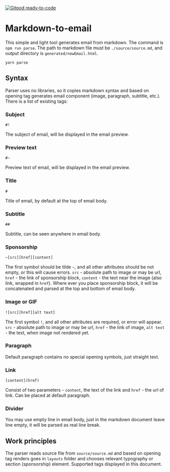 [![Gitpod ready-to-code](https://img.shields.io/badge/Gitpod-ready--to--code-blue?logo=gitpod)](https://gitpod.io/#https://github.com/atherdon/markdown-to-email)

# Markdown-to-email
This simple and light tool generates email from markdown. The command is `npm run parse`. The path to markdown file must be `./source/source.md`, and output directory is `generated/newEmail.html`.



`yarn parse`





## Syntax
Parser uses no libraries, so it copies markdown syntax and based on opening tag generates email component (image, paragraph, subtitle, etc.). There is a list of existing tags:

### Subject
```
#!
```
The subject of email, will be displayed in the email preview.

### Preview text
```
#~
```
Preview text of email, will be displayed in the email preview.

### Title
```
#
```
Title of email, by default at the top of email body.

### Subtitle
```
##
```
Subtitle, can be seen anywhere in email body.

### Sponsorship
```
~[src][href][content]
```
The first symbol should be tilde `~`, and all other attributes should be not empty, or this will cause errors. `src` - absolute path to image or may be url, `href` - the link of sponsorship block, `content` - the text near the image (also link, wrapped in `href`). Where ever you place sponsorship block, it will be concatenated and parsed at the top and bottom of email body.

### Image or GIF
```
![src][href][alt text]
```
The first symbol `!`, and all other attributes are required, or error will appear. `src` - absolute path to image or may be url, `href` - the link of image, `alt text` - the text, when image not rendered yet.

### Paragraph
Default paragraph contains no special opening symbols, just straight text.

### Link
```
[content](href)
```
Consist of two parameters - `content`, the text of the link and `href` - the url of link. Can be placed at default paragraph.

### Divider
You may use empty line in email body, just in the markdown document leave line empty, it will be parsed as real line break.

## Work principles
The parser reads source file from `source/source.md` and based on opening tag renders goes in `layouts` folder and chooses relevant typography or section (sponsorship) element. Supported tags displayed in this document.
